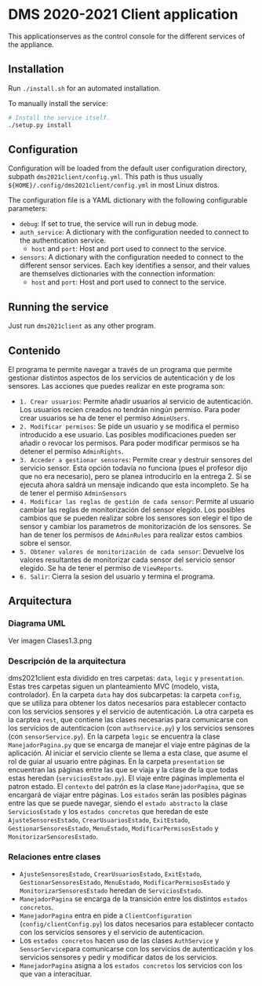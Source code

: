 # DMS 2020-2021 Client application

This applicationserves as the control console for the different services of the appliance.

## Installation

Run `./install.sh` for an automated installation.

To manually install the service:

```bash
# Install the service itself.
./setup.py install
```

## Configuration

Configuration will be loaded from the default user configuration directory, subpath `dms2021client/config.yml`. This path is thus usually `${HOME}/.config/dms2021client/config.yml` in most Linux distros.

The configuration file is a YAML dictionary with the following configurable parameters:

- `debug`: If set to true, the service will run in debug mode.
- `auth_service`: A dictionary with the configuration needed to connect to the authentication service.
  - `host` and `port`: Host and port used to connect to the service.
- `sensors`: A dictionary with the configuration needed to connect to the different sensor services. Each key identifies a sensor, and their values are themselves dictionaries with the connection information:
  - `host` and `port`: Host and port used to connect to the service.

## Running the service

Just run `dms2021client` as any other program.

## Contenido

El programa te permite navegar a través de un programa que permite gestionar distintos aspectos de los servicios de autenticación y de los sensores.
Las acciones que puedes realizar en este programa son:
- `1. Crear usuarios`: Permite añadir usuarios al servicio de autenticación. Los usuarios recien creados no tendrán ningún permiso. Para poder crear usuarios se ha de tener el permiso `AdminUsers`.
- `2. Modificar permisos`: Se pide un usuario y se modifica el permiso introducido a ese usuario. Las posibles modificaciones pueden ser añadir o revocar los permisos. Para poder modificar permisos
			    se ha detener el permiso `AdminRights`.
- `3. Acceder a gestionar sensores`: Permite crear y destruir sensores del servicio sensor. Esta opción todavía no funciona (pues el profesor dijo que no era necesario), pero se planea introducirlo
				      en la entrega 2. Si se ejecuta ahora saldrá un mensaje indicando que esta incompleto. Se ha de tener el permiso `AdminSensors`
- `4. Modificar las reglas de gestión de cada sensor`: Permite al usuario cambiar las reglas de monitorización del sensor elegido. Los posibles cambios que se pueden realizar sobre los sensores son
							 elegir el tipo de sensor y cambiar los parametros de monitorización de los sensores. Se han de tener los permisos de `AdminRules` para realizar
							 estos cambios sobre el sensor.
- `5. Obtener valores de monitorización de cada sensor`: Devuelve los valores resultantes de monitorizar cada sensor del servicio sensor elegido. Se ha de tener el permiso de `ViewReports`.
- `6. Salir`: Cierra la sesion del usuario y termina el programa.

## Arquitectura
### Diagrama UML
Ver imagen Clases1.3.png

### Descripción de la arquitectura
dms2021client esta dividido en tres carpetas: `data`, `logic` y `presentation`. Estas tres carpetas siguen un planteamiento MVC (modelo, vista, controlador).
En la carpeta `data` hay dos subcarpetas: la carpeta `config`, que se utiliza para obtener los datos necesarios para establecer contacto con los servicios sensores y el servicio de autenticación. La
otra carpeta es la carptea `rest`, que contiene las clases necesarias para comunicarse con los servicios de autenticacion (con `authservice.py`) y los servicios sensores (con `sensorService.py`).
En la carpeta `logic` se encuentra la clase `ManejadorPagina.py` que se encarga de manejar el viaje entre páginas de la aplicación. Al iniciar el servicio cliente se llema a esta clase, que asume el
rol de guiar al usuario entre páginas.
En la carpeta `presentation` se encuentran las páginas entre las que se viaja y la clase de la que todas estas heredan (`serviciosEstado.py`). El viaje entre páginas implementa el patron estado. El 
`contexto` del patrón es la clase `ManejadorPagina`, que se encargará de viajar entre páginas. Los `estados` serán las posibles páginas entre las que se puede navegar, siendo el `estado abstracto` la
clase `ServiciosEstado` y los `estados concretos` que heredan de este `AjusteSensoresEstado`, `CrearUsuariosEstado`, `ExitEstado`, `GestionarSensoresEstado`, `MenuEstado`, `ModificarPermisosEstado` y 
`MonitorizarSensoresEstado`.

### Relaciones entre clases
- `AjusteSensoresEstado`, `CrearUsuariosEstado`, `ExitEstado`, `GestionarSensoresEstado`, `MenuEstado`, `ModificarPermisosEstado` y `MonitorizarSensoresEstado` heredan de `ServiciosEstado`.
- `ManejadorPagina` se encarga de la transición entre los distintos `estados concretos`.
- `ManejadorPagina` entra en pide a `ClientConfiguration` (`config/clientConfig.py`) los datos necesarios para establecer contacto con los servicios sensores y el servicio de autenticacion.
- Los `estados concretos` hacen uso de las clases `AuthService` y `SensorService`para comunicarse con los servicios de autenticación y los servicios sensores y pedir y modificar datos de los servicios.
- `ManejadorPagina` asigna a los `estados concretos` los servicios con los que van a interacituar.
